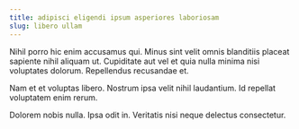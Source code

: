 ```yaml
---
title: adipisci eligendi ipsum asperiores laboriosam
slug: libero ullam
---
```


Nihil porro hic enim accusamus qui. Minus sint velit omnis blanditiis placeat sapiente nihil aliquam ut. Cupiditate aut vel et quia nulla minima nisi voluptates dolorum. Repellendus recusandae et.

Nam et et voluptas libero. Nostrum ipsa velit nihil laudantium. Id repellat voluptatem enim rerum.

Dolorem nobis nulla. Ipsa odit in. Veritatis nisi neque delectus consectetur.
